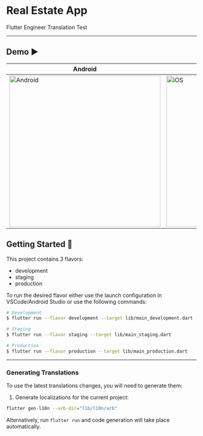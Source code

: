# Real Estate App

Flutter Engineer Translation Test

---

## Demo ▶️
| Android                                                                                                        | iOS                                |
|----------------------------------------------------------------------------------------------------------------|------------------------------------|
| <img src="https://github.com/bukunmialuko/real_estate_flutter/blob/task/docs/doc/emulator-screen-recording.gif" alt="Android" width="400"/> | <img src="https://github.com/bukunmialuko/real_estate_flutter/blob/task/docs/doc/simulator-screen-recording.gif" alt="iOS" width="400"/> |

## Getting Started 🚀

This project contains 3 flavors:

- development
- staging
- production

To run the desired flavor either use the launch configuration in VSCode/Android Studio or use the
following commands:

```sh
# Development
$ flutter run --flavor development --target lib/main_development.dart

# Staging
$ flutter run --flavor staging --target lib/main_staging.dart

# Production
$ flutter run --flavor production --target lib/main_production.dart
```

---

### Generating Translations

To use the latest translations changes, you will need to generate them:

1. Generate localizations for the current project:

```sh
flutter gen-l10n --arb-dir="lib/l10n/arb"
```

Alternatively, run `flutter run` and code generation will take place automatically.
